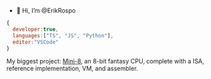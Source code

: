 - 👋 Hi, I’m @ErikRospo
```js
{
  developer:true,
  languages:["TS", "JS", "Python"],
  editor:"VSCode"
}
```
My biggest project: [Mini-8](https://github.com/ErikRospo/Mini-8), an 8-bit fantasy CPU, complete with a ISA, reference implementation, VM, and assembler. 


